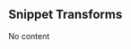 <!-- 'Snippet Transforms -->
<section
  id="snippet-transforms"
  data-item="Snippet Transforms">
  <h2>Snippet Transforms</h2>
  
  No content
</section>